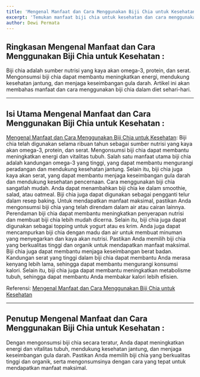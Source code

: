 ```yaml
---
title: 'Mengenal Manfaat dan Cara Menggunakan Biji Chia untuk Kesehatan'
excerpt: 'Temukan manfaat biji chia untuk kesehatan dan cara menggunakannya dalam diet sehari-hari untuk meningkatkan energi dan vitalitas tubuh. Mengenal Manfaat dan Cara Menggunakan Biji Chia untuk Kesehatan'
author: Dewi Permata
---
```


## Ringkasan Mengenal Manfaat dan Cara Menggunakan Biji Chia untuk Kesehatan :

Biji chia adalah sumber nutrisi yang kaya akan omega-3, protein, dan serat. Mengonsumsi biji chia dapat membantu meningkatkan energi, mendukung kesehatan jantung, dan menjaga keseimbangan gula darah. Artikel ini akan membahas manfaat dan cara menggunakan biji chia dalam diet sehari-hari.

---

## Isi Utama Mengenal Manfaat dan Cara Menggunakan Biji Chia untuk Kesehatan :

[Mengenal Manfaat dan Cara Menggunakan Biji Chia untuk Kesehatan](https://suryaindomakmur.com): Biji chia telah digunakan selama ribuan tahun sebagai sumber nutrisi yang kaya akan omega-3, protein, dan serat. Mengonsumsi biji chia dapat membantu meningkatkan energi dan vitalitas tubuh. Salah satu manfaat utama biji chia adalah kandungan omega-3 yang tinggi, yang dapat membantu mengurangi peradangan dan mendukung kesehatan jantung. Selain itu, biji chia juga kaya akan serat, yang dapat membantu menjaga keseimbangan gula darah dan mendukung kesehatan pencernaan.
Cara menggunakan biji chia sangatlah mudah. Anda dapat menambahkan biji chia ke dalam smoothie, salad, atau oatmeal. Biji chia juga dapat digunakan sebagai pengganti telur dalam resep baking. Untuk mendapatkan manfaat maksimal, pastikan Anda mengonsumsi biji chia yang telah direndam dalam air atau cairan lainnya. Perendaman biji chia dapat membantu meningkatkan penyerapan nutrisi dan membuat biji chia lebih mudah dicerna.
Selain itu, biji chia juga dapat digunakan sebagai topping untuk yogurt atau es krim. Anda juga dapat mencampurkan biji chia dengan madu dan air untuk membuat minuman yang menyegarkan dan kaya akan nutrisi. Pastikan Anda memilih biji chia yang berkualitas tinggi dan organik untuk mendapatkan manfaat maksimal.
Biji chia juga dapat membantu menjaga keseimbangan berat badan. Kandungan serat yang tinggi dalam biji chia dapat membantu Anda merasa kenyang lebih lama, sehingga dapat membantu mengurangi konsumsi kalori. Selain itu, biji chia juga dapat membantu meningkatkan metabolisme tubuh, sehingga dapat membantu Anda membakar kalori lebih efisien.

Referensi: [Mengenal Manfaat dan Cara Menggunakan Biji Chia untuk Kesehatan](https://suryaindomakmur.com)

---

## Penutup Mengenal Manfaat dan Cara Menggunakan Biji Chia untuk Kesehatan :

Dengan mengonsumsi biji chia secara teratur, Anda dapat meningkatkan energi dan vitalitas tubuh, mendukung kesehatan jantung, dan menjaga keseimbangan gula darah. Pastikan Anda memilih biji chia yang berkualitas tinggi dan organik, serta mengonsumsinya dengan cara yang tepat untuk mendapatkan manfaat maksimal.
